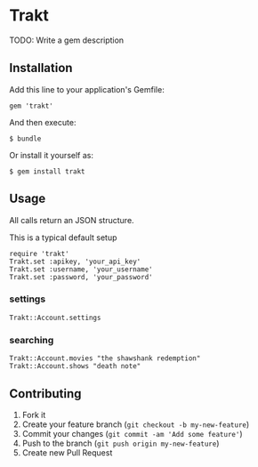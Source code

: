 # Trakt

TODO: Write a gem description

## Installation

Add this line to your application's Gemfile:

    gem 'trakt'

And then execute:

    $ bundle

Or install it yourself as:

    $ gem install trakt

## Usage

All calls return an JSON structure.

This is a typical default setup

    require 'trakt'
    Trakt.set :apikey, 'your_api_key'
    Trakt.set :username, 'your_username'
    Trakt.set :password, 'your_password'


### settings

    Trakt::Account.settings

### searching

    Trakt::Account.movies "the shawshank redemption"
    Trakt::Account.shows "death note"

## Contributing

1. Fork it
2. Create your feature branch (`git checkout -b my-new-feature`)
3. Commit your changes (`git commit -am 'Add some feature'`)
4. Push to the branch (`git push origin my-new-feature`)
5. Create new Pull Request
